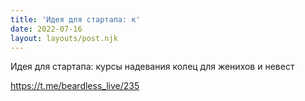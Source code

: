 ```yaml
---
title: 'Идея для стартапа: к'
date: 2022-07-16
layout: layouts/post.njk
---
```

Идея для стартапа: курсы надевания колец для женихов и невест


https://t.me/beardless_live/235